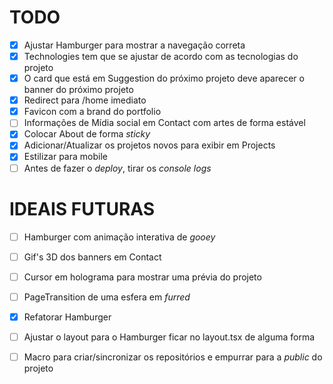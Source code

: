 # TODO

- [x] Ajustar Hamburger para mostrar a navegação correta
- [x] Technologies tem que se ajustar de acordo com as tecnologias do projeto
- [x] O card que está em Suggestion do próximo projeto deve aparecer o banner do próximo projeto
- [x] Redirect para /home imediato
- [x] Favicon com a brand do portfolio
- [ ] Informações de Mídia social em Contact com artes de forma estável
- [x] Colocar About de forma _sticky_ 
- [x] Adicionar/Atualizar os projetos novos para exibir em Projects
- [x] Estilizar para mobile
- [ ] Antes de fazer o _deploy_, tirar os _console logs_

# IDEAIS FUTURAS

- [ ] Hamburger com animação interativa de _gooey_
- [ ] Gif's 3D dos banners em Contact
- [ ] Cursor em holograma para mostrar uma prévia do projeto
- [ ] PageTransition de uma esfera em _furred_
- [x] Refatorar Hamburger
- [ ] Ajustar o layout para o Hamburger ficar no layout.tsx de alguma forma
- [ ] Macro para criar/sincronizar os repositórios e empurrar para a _public_ do projeto



